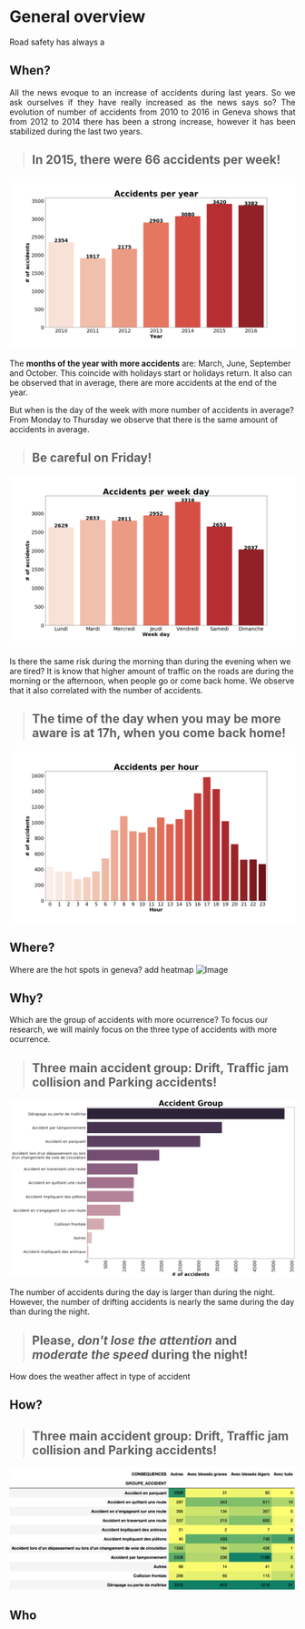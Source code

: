 # General overview
Road safety has always a

## When?
<p style="text-align: justify;">All the news evoque to an increase of accidents during last years. So we ask ourselves if they have really increased as the news says so? The evolution of number of accidents from 2010 to 2016 in Geneva shows that from 2012 to 2014 there has been a strong increase, however it has been stabilized during the last two years.</p> 

> ## In 2015, there were 66 accidents per week!
![Image](../img/acc_year.png)

The **months of the year with more accidents** are: March, June, September and October. This coincide with holidays start or holidays return. It also can be observed that in average, there are more accidents at the end of the year.

But when is the day of the week with more number of accidents in average? From Monday to Thursday we observe that there is the same amount of accidents in average.
> ## **Be careful** on Friday!
![Image](../img/acc_weekday.png)

Is there the same risk during the morning than during the evening when we are tired? It is know that higher amount of traffic on the roads are during the morning or the afternoon, when people go or come back home. We observe that it also correlated with the number of accidents.
> ## The time of the day when you may be more aware is at 17h, when you come back home!
![Image](../img/acc_hour.png)


## Where?
Where are the hot spots in geneva? 
add heatmap
![Image]()


## Why?
Which are the group of accidents with more ocurrence? To focus our research, we will mainly focus on the three type of accidents with more ocurrence.
> ## Three main accident group: Drift, Traffic jam collision and Parking accidents!
![Image](../img/acc_gr.png)

The number of accidents during the day is larger than during the night. However, the number of drifting accidents is nearly the same during the day than during the night.
> ## Please, _don't lose the attention_ and _moderate the speed_ during the night!

How does the weather affect in type of accident 
## How?
> ## Three main accident group: Drift, Traffic jam collision and Parking accidents!
![Image](../img/acc_gr_con.png)

## Who
